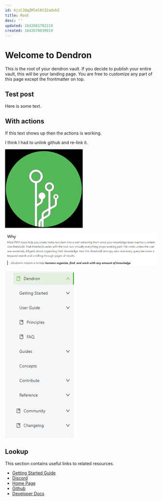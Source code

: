 ```yaml
---
id: KjsCJQqZMlml0tZ2adxhZ
title: Root
desc: ''
updated: 1642681792219
created: 1642678030919
---
```

# Welcome to Dendron

This is the root of your dendron vault. If you decide to publish your entire vault, this will be your landing page. You are free to customize any part of this page except the frontmatter on top.

## Test post

Here is some text.

## With actions

If this text shows up then the actions is working.

I think I had to unlink github and re-link it.

![test image 1](assets/images/2022-01-20-23-28-36.png)

![test image 2](assets/images/2022-01-20-23-29-02.png)

![test image 3](assets/images/2022-01-20-23-29-30.png)

## Lookup

This section contains useful links to related resources.

- [Getting Started Guide](https://link.dendron.so/6b25)
- [Discord](https://link.dendron.so/6b23)
- [Home Page](https://wiki.dendron.so/)
- [Github](https://link.dendron.so/6b24)
- [Developer Docs](https://docs.dendron.so/)
